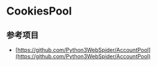 # CookiesPool

## 参考项目
- [https://github.com/Python3WebSpider/AccountPool](https://github.com/Python3WebSpider/AccountPool)
